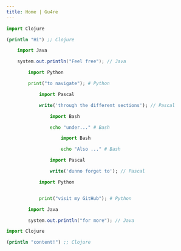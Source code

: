 ```yaml
---
title: Home | Gu4re
---
```


```py
import Clojure
````

```clojure
(println "Hi") ;; Clojure
````

```py
    import Java
````

```java
    system.out.println("Feel free"); // Java
````

```py
        import Python
````

```py
        print("to navigate"); # Python
````

```py
            import Pascal
````

```pascal
            write('through the different sections'); // Pascal
````

```py
                import Bash
````

```bash
                echo "under..." # Bash
````

```py
                    import Bash
````

```bash
                    echo "Also ..." # Bash
````

```py
                import Pascal
````

```pascal
                write('dunno forget to'); // Pascal
````

```py
            import Python
````

```py

            print("visit my GitHub"); # Python
````

```py
        import Java
````

```java
        system.out.println("for more"); // Java
````

```py
import Clojure
````

```clojure
(println "content!") ;; Clojure
````
